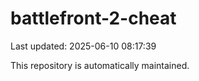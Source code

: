 # battlefront-2-cheat

Last updated: 2025-06-10 08:17:39

This repository is automatically maintained.
